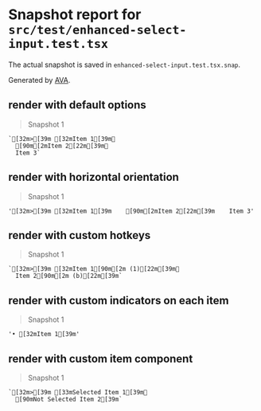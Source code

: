 # Snapshot report for `src/test/enhanced-select-input.test.tsx`

The actual snapshot is saved in `enhanced-select-input.test.tsx.snap`.

Generated by [AVA](https://avajs.dev).

## render with default options

> Snapshot 1

    `[32m>[39m [32mItem 1[39m␊
      [90m[2mItem 2[22m[39m␊
      Item 3`

## render with horizontal orientation

> Snapshot 1

    '[32m>[39m [32mItem 1[39m    [90m[2mItem 2[22m[39m    Item 3'

## render with custom hotkeys

> Snapshot 1

    `[32m>[39m [32mItem 1[90m[2m (1)[22m[39m␊
      Item 2[90m[2m (b)[22m[39m`

## render with custom indicators on each item

> Snapshot 1

    '• [32mItem 1[39m'

## render with custom item component

> Snapshot 1

    `[32m>[39m [33mSelected Item 1[39m␊
      [90mNot Selected Item 2[39m`
